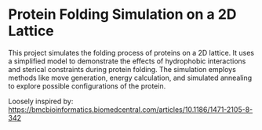# Protein Folding Simulation on a 2D Lattice
This project simulates the folding process of proteins on a 2D lattice. It uses a simplified model to demonstrate the effects of hydrophobic interactions and sterical constraints during protein folding. The simulation employs methods like move generation, energy calculation, and simulated annealing to explore possible configurations of the protein.

Loosely inspired by: https://bmcbioinformatics.biomedcentral.com/articles/10.1186/1471-2105-8-342
